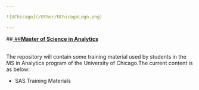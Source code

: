 ```yaml
---

![UChicago](/Other/UChicagoLogo.png)

---
```

##<a href="https://grahamschool.uchicago.edu/credit/master-science-analytics/index">
##<b>Master of Science in Analytics</b></a>

<br>
The repository will contain some training material used by students in the MS in Analytics program of the University of Chicago.The current content is as below: 
<ul>
<li>SAS Training Materials
</ul>



 
